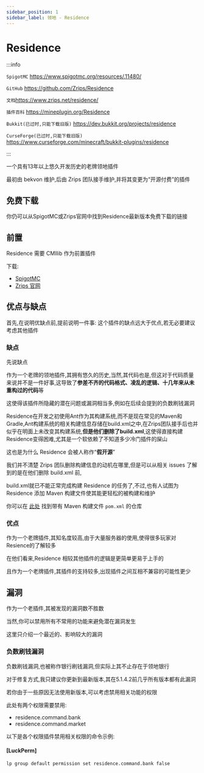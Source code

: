 ```yaml
---
sidebar_position: 1
sidebar_label: 领地 - Residence
---
```


# Residence

:::info

`SpigotMC` https://www.spigotmc.org/resources/.11480/

`GitHub` https://github.com/Zrips/Residence

`文档`https://www.zrips.net/residence/

`插件百科` https://mineplugin.org/Residence

`Bukkit(已过时,只能下载旧版)` https://dev.bukkit.org/projects/residence

`CurseForge(已过时,只能下载旧版)` https://www.curseforge.com/minecraft/bukkit-plugins/residence

:::

一个具有13年以上悠久开发历史的老牌领地插件

最初由 bekvon 维护,后由 Zrips 团队接手维护,并将其变更为“开源付费”的插件

## 免费下载

你仍可以从SpigotMC或Zrips官网中找到Residence最新版本免费下载的链接

## 前置

Residence 需要 CMIlib 作为前置插件

下载:
* [SpigotMC](https://www.spigotmc.org/resources/cmilib.87610/)
* [Zrips 官网](https://www.zrips.net/cmilib/)

## 优点与缺点

首先,在说明优缺点前,提前说明一件事: 这个插件的缺点远大于优点,若无必要建议考虑其他插件

### 缺点

先说缺点

作为一个老牌的领地插件,其拥有悠久的历史,当然,其代码也是,但这对于代码质量来说并不是一件好事,这导致了**参差不齐的代码格式、凌乱的逻辑、十几年来从未重构过的代码**等

这使得该插件所隐藏的潜在问题或漏洞相当多,例如在后续会提到的负数刷钱漏洞

Residence在开发之初使用Ant作为其构建系统,而不是现在常见的Maven和Gradle,Ant构建系统的相关构建信息存储在build.xml之中,在Zrips团队接手后也并似乎在明面上未改变其构建系统,**但是他们删除了build.xml**,这使得直接构建Residence变得困难,尤其是一个软依赖了不知道多少冷门插件的屎山

这也是为什么 Residence 会被人称作“**假开源**”

我们并不清楚 Zrips 团队删除构建信息的动机在哪里,但是可以从相关 issues 了解到的是在他们删除 build.xml 前,

build.xml就已不能正常完成构建 Residence 的任务了,不过,也有人试图为 Residence 添加 Maven 构建文件使其能更轻松的被构建和维护

你可以在 [此处](https://github.com/RenYuan-MC/Residence-Maven) 找到带有 Maven 构建文件 `pom.xml` 的仓库

### 优点

作为一个老牌插件,其知名度较高,由于大量服务器的使用,使得很多玩家对Resience的了解较多

在他们看来,Residence 相较其他插件的逻辑是更简单更易于上手的

且作为一个老牌插件,其插件的支持较多,出现插件之间互相不兼容的可能性更少

## 漏洞

作为一个老插件,其被发现的漏洞数不胜数

当然,你可以禁用所有不常用的功能来避免潜在漏洞发生

这里只介绍一个最近的、影响较大的漏洞

### 负数刷钱漏洞

负数刷钱漏洞,也被称作银行刷钱漏洞,但实际上其不止存在于领地银行

对于修复方式,我只建议你更新到最新版本,其在5.1.4.2前几乎所有版本都有此漏洞

若你由于一些原因无法使用新版本,可以考虑禁用相关功能的权限

此处有两个权限需要禁用:
* residence.command.bank
* residence.command.market

以下是各个权限插件禁用相关权限的命令示例:

#### [LuckPerm]
```
lp group default permission set residence.command.bank false
```